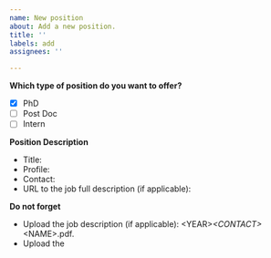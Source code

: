```yaml
---
name: New position
about: Add a new position.
title: ''
labels: add
assignees: ''

---
```


**Which type of position do you want to offer?**
- [X] PhD
- [ ] Post Doc
- [ ] Intern

**Position Description**
- Title:
- Profile:
- Contact:
- URL to the job full description (if applicable):

**Do not forget**
- Upload the job description (if applicable): \<YEAR\>_\<CONTACT\>_\<NAME\>.pdf.
- Upload the

